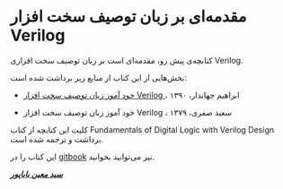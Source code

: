 # مقدمه‌ای بر زبان توصیف سخت افزار Verilog

کتابچه‌ی پیش رو، مقدمه‌ای است بر زبان توصیف سخت افزاری Verilog.

بخش‌هایی از این کتاب از منابع زیر برداشت شده است:

* [خود آموز زبان توصیف سخت افزار Verilog ](http://www.jahandar.ir/files/Verilog-Hardware-Description-Language.pdf)، ابراهیم جهاندار، ۱۳۹۰

* خود آموز زبان توصیف سخت افزار Verilog ، سعید صفری، ۱۳۷۹

کلیت این کتابچه از کتاب Fundamentals of Digital Logic with Verilog Design برداشت و ترجمه شده است.

این کتاب را در [gitbook](https://smoeinbbp.gitbooks.io/verilog-fa/content/) نیز می‌توانید بخوانید.

[_**سید معین باباپور**_](mailto:moein.babapour@protonmail.com)

